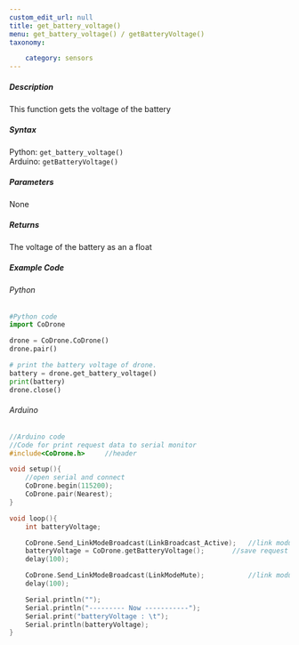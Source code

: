 ```yaml
---
custom_edit_url: null
title: get_battery_voltage()
menu: get_battery_voltage() / getBatteryVoltage()
taxonomy:

	category: sensors
---
```


##### Description

This function gets the voltage of the battery

##### Syntax
Python: ```get_battery_voltage()```<br />
Arduino: ```getBatteryVoltage()```

##### Parameters

None

##### Returns

The voltage of the battery as an a float

##### Example Code
###### Python
```python
#Python code
import CoDrone

drone = CoDrone.CoDrone()
drone.pair()

# print the battery voltage of drone.
battery = drone.get_battery_voltage()
print(battery)
drone.close()
```

###### Arduino
```c
//Arduino code
//Code for print request data to serial monitor
#include<CoDrone.h>     //header

void setup(){
    //open serial and connect
    CoDrone.begin(115200);
    CoDrone.pair(Nearest);
}

void loop(){
    int batteryVoltage;

    CoDrone.Send_LinkModeBroadcast(LinkBroadcast_Active);   //link module mode change => Active
    batteryVoltage = CoDrone.getBatteryVoltage();       //save request data
    delay(100);

    CoDrone.Send_LinkModeBroadcast(LinkModeMute);           //link module mode change => Mute
    delay(100);

    Serial.println("");
    Serial.println("--------- Now -----------");
    Serial.print("batteryVoltage : \t");
    Serial.println(batteryVoltage); 
}
```